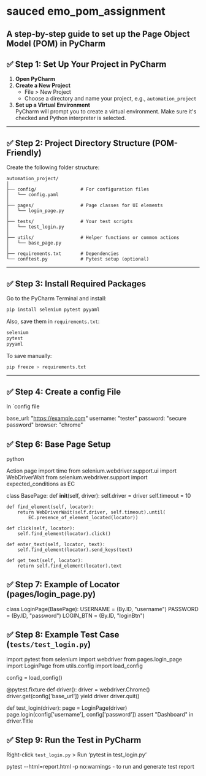 # sauced emo_pom_assignment

A **step-by-step guide** 
to set up the **Page Object Model (POM)** in **PyCharm**
---

## ✅ Step 1: Set Up Your Project in PyCharm

1. **Open PyCharm**
2. **Create a New Project**  
   - File > New Project  
   - Choose a directory and name your project, e.g., `automation_project`
3. **Set up a Virtual Environment**  
   PyCharm will prompt you to create a virtual environment. Make sure it's checked and Python interpreter is selected.

---

## ✅ Step 2: Project Directory Structure (POM-Friendly)

Create the following folder structure:

```
automation_project/
│
├── config/                # For configuration files
│   └── config.yaml
│
├── pages/                 # Page classes for UI elements
│   └── login_page.py
│
├── tests/                 # Your test scripts
│   └── test_login.py
│
├── utils/                 # Helper functions or common actions
│   └── base_page.py
│
├── requirements.txt       # Dependencies
└── conftest.py            # Pytest setup (optional)
```

---

## ✅ Step 3: Install Required Packages

Go to the PyCharm Terminal and install:

```bash
pip install selenium pytest pyyaml
```

Also, save them in `requirements.txt`:

```txt
selenium
pytest
pyyaml
```

To save manually:
```bash
pip freeze > requirements.txt
```

---

## ✅ Step 4: Create a config File

In `config file

base_url: "https://example.com"
username: "tester"
password: "secure password"
browser: "chrome"


## ✅ Step 6: Base Page Setup 

python

Action page 
import time
from selenium.webdriver.support.ui import WebDriverWait
from selenium.webdriver.support import expected_conditions as EC

class BasePage:
    def __init__(self, driver):
        self.driver = driver
        self.timeout = 10

    def find_element(self, locator):
        return WebDriverWait(self.driver, self.timeout).until(
            EC.presence_of_element_located(locator))

    def click(self, locator):
        self.find_element(locator).click()

    def enter_text(self, locator, text):
        self.find_element(locator).send_keys(text)

    def get_text(self, locator):
        return self.find_element(locator).text


## ✅ Step 7: Example of Locator (pages/login_page.py)


class LoginPage(BasePage):
    USERNAME = (By.ID, "username")
    PASSWORD = (By.ID, "password")
    LOGIN_BTN = (By.ID, "loginBtn")


## ✅ Step 8: Example Test Case (`tests/test_login.py`)


import pytest
from selenium import webdriver
from pages.login_page import LoginPage
from utils.config import load_config

config = load_config()

@pytest.fixture
def driver():
    driver = webdriver.Chrome()
    driver.get(config['base_url'])
    yield driver
    driver.quit()

def test_login(driver):
    page = LoginPage(driver)
    page.login(config['username'], config['password'])
    assert "Dashboard" in driver.Title


## ✅ Step 9: Run the Test in PyCharm

Right-click `test_login.py` > Run ‘pytest in test_login.py’


pytest --html=report.html -p no:warnings - to run and generate test report